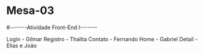 # Mesa-03
#-------Atividade Front-End I-------

Login - Gilmar
Registro - Thalita
Contato - Fernando
Home - Gabriel
Detail - Elias e João
